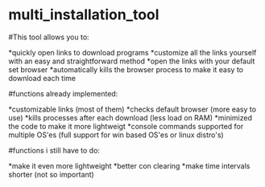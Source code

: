 # multi_installation_tool

#This tool allows you to:

*quickly open links to download programs
*customize all the links yourself with an easy and straightforward method
*open the links with your default set browser
*automatically kills the browser process to make it easy to download each time



#functions already implemented:

*customizable links (most of them)
*checks default browser (more easy to use)
*kills processes after each download (less load on RAM)
*minimized the code to make it more lightweigt
*console commands supported for multiple OS'es (full support for win based OS'es or linux distro's)



#functions i still have to do:

*make it even more lightweight
*better con clearing
*make time intervals shorter (not so important)
